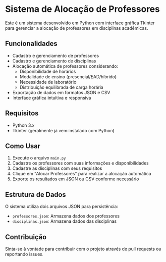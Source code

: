 # Sistema de Alocação de Professores

Este é um sistema desenvolvido em Python com interface gráfica Tkinter para gerenciar a alocação de professores em disciplinas acadêmicas.

## Funcionalidades

- Cadastro e gerenciamento de professores
- Cadastro e gerenciamento de disciplinas
- Alocação automática de professores considerando:
  - Disponibilidade de horários
  - Modalidade de ensino (presencial/EAD/híbrido)
  - Necessidade de laboratório
  - Distribuição equilibrada de carga horária
- Exportação de dados em formatos JSON e CSV
- Interface gráfica intuitiva e responsiva

## Requisitos

- Python 3.x
- Tkinter (geralmente já vem instalado com Python)

## Como Usar

1. Execute o arquivo `main.py`
2. Cadastre os professores com suas informações e disponibilidades
3. Cadastre as disciplinas com seus requisitos
4. Clique em "Alocar Professores" para realizar a alocação automática
5. Exporte os resultados em JSON ou CSV conforme necessário

## Estrutura de Dados

O sistema utiliza dois arquivos JSON para persistência:
- `professores.json`: Armazena dados dos professores
- `disciplinas.json`: Armazena dados das disciplinas

## Contribuição

Sinta-se à vontade para contribuir com o projeto através de pull requests ou reportando issues. 